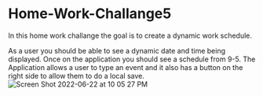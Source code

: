 # Home-Work-Challange5

In this home work challange the goal is to create a dynamic work schedule.

As a user you should be able to see a dynamic date and time being displayed. Once on the application you should see a schedule from 9-5. The Application allows a user to type an event and it also has a button on the right side to allow them to do a local save.
![Screen Shot 2022-06-22 at 10 05 27 PM](https://user-images.githubusercontent.com/104542243/175193083-cc7fe1d7-6e12-4ffa-8ad9-ca4d8c8a89c0.png)
